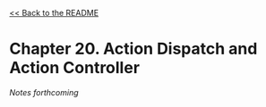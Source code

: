 [&lt;&lt; Back to the README](README.md)

# Chapter 20. Action Dispatch and Action Controller

*Notes forthcoming*